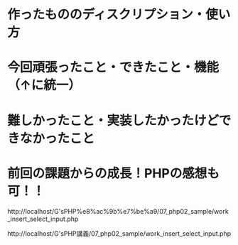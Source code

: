 # 作ったもののディスクリプション・使い方
# 今回頑張ったこと・できたこと・機能（↑に統一）
# 難しかったこと・実装したかったけどできなかったこと
# 前回の課題からの成長！PHPの感想も可！！

http://localhost/G'sPHP%e8%ac%9b%e7%be%a9/07_php02_sample/work_insert_select_input.php

http://localhost/G'sPHP講義/07_php02_sample/work_insert_select_input.php
